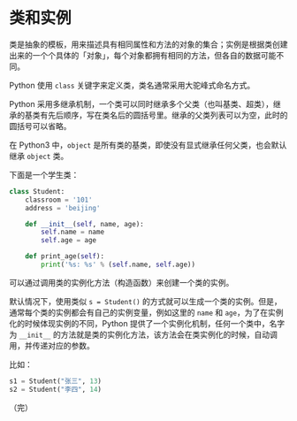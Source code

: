 # 类和实例

类是抽象的模板，用来描述具有相同属性和方法的对象的集合；实例是根据类创建出来的一个个具体的「对象」，每个对象都拥有相同的方法，但各自的数据可能不同。

Python 使用 `class` 关键字来定义类，类名通常采用大驼峰式命名方式。

Python 采用多继承机制，一个类可以同时继承多个父类（也叫基类、超类），继承的基类有先后顺序，写在类名后的圆括号里。继承的父类列表可以为空，此时的圆括号可以省略。

在 Python3 中，`object` 是所有类的基类，即使没有显式继承任何父类，也会默认继承 `object` 类。

下面是一个学生类：

```python
class Student:
    classroom = '101'
    address = 'beijing' 

    def __init__(self, name, age):
        self.name = name
        self.age = age

    def print_age(self):
        print('%s: %s' % (self.name, self.age))
```

可以通过调用类的实例化方法（构造函数）来创建一个类的实例。

默认情况下，使用类似 `s = Student()` 的方式就可以生成一个类的实例。但是，通常每个类的实例都会有自己的实例变量，例如这里的 `name` 和 `age`，为了在实例化的时候体现实例的不同，Python 提供了一个实例化机制，任何一个类中，名字为 `__init__` 的方法就是类的实例化方法，该方法会在类实例化的时候，自动调用，并传递对应的参数。

比如：

```python
s1 = Student("张三", 13)
s2 = Student("李四", 14)
```

（完）
